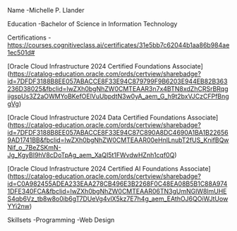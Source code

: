 Name
-Michelle P. Llander

Education
-Bachelor of Science in Information Technology

Certifications
-https://courses.cognitiveclass.ai/certificates/31e5bb7c62044b1aa86b984ae1ec501d#

[Oracle Cloud Infrastructure 2024 Certified Foundations Associate] (https://catalog-education.oracle.com/ords/certview/sharebadge?id=7DFDF3188B8EE057ABACCE8F33E94C879799F9B6203E944EB82B363236D38025&fbclid=IwZXh0bgNhZW0CMTEAAR3n7x4BTN8xdZhCRSrBRqgiigspUs3Z2aOWMYoBKefOElVuUbpdtN3w0yA_aem_G_h9t2bxVJCzCFPfBnggVg)

[Oracle Cloud Infrastructure 2024 Data Certified Foundations Associate] (https://catalog-education.oracle.com/ords/certview/sharebadge?id=7DFDF3188B8EE057ABACCE8F33E94C87C890A8DC4690A1BA1B226569AD1741BB&fbclid=IwZXh0bgNhZW0CMTEAAR00eHnlLnubT2fUS_KnifBQwNif_o_7BeZSKmN-Jg_KgyBI9hV8cDoTpAg_aem_XaQI5t1FWvdwHZnh1cqf0Q)

[Oracle Cloud Infrastructure 2024 Certified AI Foundations Associate] (https://catalog-education.oracle.com/ords/certview/sharebadge?id=C0A982455ADEA233EAA278CB496E3B2268F0C48EA08B5B1C88A9741DFE340FCA&fbclid=IwZXh0bgNhZW0CMTEAAR06TN3gUmNGlW8lmUHES4qb6Vz_tb8w8o0ib6gT7DUeVg4vlX5kz7E7h4g_aem_EAthOJ6QOiWJtUowYYi2nw)

Skillsets
-Programming
-Web Design


<!---
MichelleLlander/MichelleLlander is a ✨ special ✨ repository because its `README.md` (this file) appears on your GitHub profile.
You can click the Preview link to take a look at your changes.
--->
